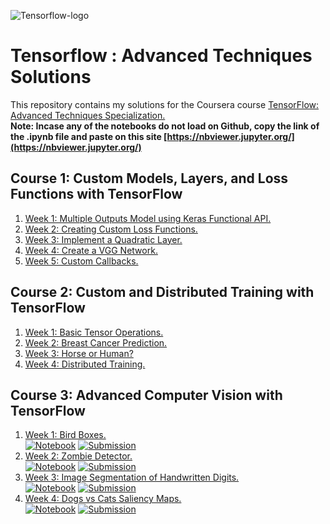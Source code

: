 
![Tensorflow-logo](https://camo.githubusercontent.com/aeb4f612bd9b40d81c62fcbebd6db44a5d4344b8b962be0138817e18c9c06963/68747470733a2f2f7777772e74656e736f72666c6f772e6f72672f696d616765732f74665f6c6f676f5f686f72697a6f6e74616c2e706e67)

# Tensorflow : Advanced Techniques Solutions

This repository contains my solutions for the Coursera course [TensorFlow: Advanced Techniques Specialization.](https://www.coursera.org/specializations/tensorflow-advanced-techniques)  
**Note: Incase any of the notebooks do not load on Github, copy the link of the .ipynb file and paste on this site [https://nbviewer.jupyter.org/](https://nbviewer.jupyter.org/)**

## Course 1: Custom Models, Layers, and Loss Functions with TensorFlow

1. [Week 1: Multiple Outputs Model using Keras Functional API.](Course-1/../Course%201/Week1_Assignment.ipynb)
2. [Week 2: Creating Custom Loss Functions.](Course-1/../Course%201/Week2_Assignment.ipynb)
3. [Week 3: Implement a Quadratic Layer.](Course-1/../Course%201/Week3_Assignment.ipynb)
4. [Week 4: Create a VGG Network.](Course-1/../Course%201/Week4_Assignment.ipynb)
5. [Week 5: Custom Callbacks.](Course-1/../Course%201/../Course%201/Week5_Bonus%20Notebook.ipynb)

## Course 2: Custom and Distributed Training with TensorFlow

1. [Week 1: Basic Tensor Operations.](Course-2/../Course%202/Week1_Assignment.ipynb)
2. [Week 2: Breast Cancer Prediction.](Course-2/../Course%202/Week2_Assignment.ipynb)
3. [Week 3: Horse or Human?](Course-2/../Course%202/Week3_Assignment.ipynb)
4. [Week 4: Distributed Training.](Course-2/../Course%202/Week4_Assignment.ipynb)

## Course 3: Advanced Computer Vision with TensorFlow

1. [Week 1: Bird Boxes.](Course-3/../Course%203/Week%201/)  
   [![Notebook](https://img.shields.io/badge/-Notebook-blue)](Course-3/../Course%203/Week%201/Week1_Assignment.ipynb)
   [![Submission](https://img.shields.io/badge/-birds.h5-brightgreen)](Course-3/../Course%203/Week%201/birds.h5) 
2. [Week 2: Zombie Detector.](Course-3/../Course%203/Week%202/)  
   [![Notebook](https://img.shields.io/badge/-Notebook-blue)](Course-3/../Course%203/Week%202/Week2_Assignment.ipynb)
   [![Submission](https://img.shields.io/badge/-results.data-brightgreen)](Course-3/../Course%203/Week%202/results.data)
3. [Week 3: Image Segmentation of Handwritten Digits.](Course-3/../Course%203/Week%203/)  
   [![Notebook](https://img.shields.io/badge/-Notebook-blue)](Course-3/../Course%203/Week%203/Week3_Assignment.ipynb)
   [![Submission](https://img.shields.io/badge/-model.h5-brightgreen)](Course-3/../Course%203/Week%203/model.h5)
4. [Week 4: Dogs vs Cats Saliency Maps.](Course-3/../Course%203/Week%204/)  
   [![Notebook](https://img.shields.io/badge/-Notebook-blue)](Course-3/../Course%203/Week%204/Week4_Assignment.ipynb)
   [![Submission](https://img.shields.io/badge/-images.zip-brightgreen)](Course-3/../Course%203/Week%204/images.zip)